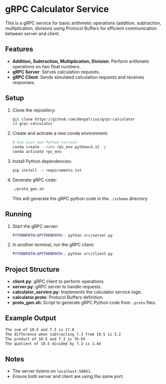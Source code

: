 # gRPC Calculator Service

This is a gRPC service for basic arithmetic operations (addition, subtraction, multiplication, division) using Protocol Buffers for efficient communication between server and client.

## Features

- **Addition, Subtraction, Multiplication, Division**: Perform arithmetic operations on two float numbers.
- **gRPC Server**: Serves calculation requests.
- **gRPC Client**: Sends simulated calculation requests and receives responses.

## Setup

1. Clone the repository:

    ```bash
    git clone https://github.com/denpalrius/grpc-calculator
    cd grpc-calculator
    ```

2. Create and activate a new conda environment:

    ```bash
    # Use your own Python version
    conda create --name rpc_env python=3.12 -y
    conda activate rpc_env
    ```

3. Install Python dependencies:

    ```bash
    pip install -r requirements.txt
    ```

4. Generate gRPC code:

    ```bash
    ./proto_gen.sh
    ```

    This will generate the gRPC python code in the `./schema` directory

## Running

1. Start the gRPC server:

    ```bash
    PYTHONPATH=$PYTHONPATH:. python src/server.py
    ```

2. In another terminal, run the gRPC client:

    ```bash
    PYTHONPATH=$PYTHONPATH:. python src/client.py
    ```

## Project Structure

- **client.py**: gRPC client to perform operations.
- **server.py**: gRPC server to handle requests.
- **calculator_service.py**: Implements the calculator service logic.
- **calculator.proto**: Protocol Buffers definition.
- **proto_gen.sh**: Script to generate gRPC Python code from `.proto` files.

## Example Output

```bash
The sum of 10.5 and 7.3 is 17.8
The difference when subtracting 7.3 from 10.5 is 3.2
The product of 10.5 and 7.3 is 76.65
The quotient of 10.5 divided by 7.3 is 1.44
```

## Notes

- The server listens on `localhost:50051`.
- Ensure both server and client are using the same port.
